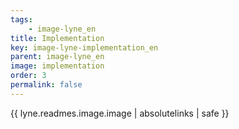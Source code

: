 ```yaml
---
tags: 
    - image-lyne_en
title: Implementation
key: image-lyne-implementation_en
parent: image-lyne_en
image: implementation
order: 3
permalink: false  
---
```

{{ lyne.readmes.image.image | absolutelinks | safe }}


